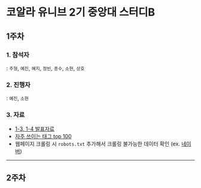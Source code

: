 # 코알라 유니브 2기 중앙대 스터디B
## 1주차
### 1. 참석자     
: `주형`, `예진`, `혜지`, `정빈`, `종수`, `소현`, `상호`
### 2. 진행자     
: `예진`, `소현`
### 3. 자료
- [1-3, 1-4 발표자료]()
- [자주 쓰이는 태그 top 100](https://www.advancedwebranking.com/html/)
- 웹페이지 크롤링 시 `robots.txt` 추가해서 크롤링 불가능한 데이터 확인 (ex. [네이버](https://www.naver.com/robots.txt))
----
## 2주차